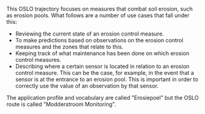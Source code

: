 This OSLO trajectory focuses on measures that combat soil erosion, 
such as erosion pools. 
What follows are a number of use cases that fall under this:

- Reviewing the current state of an erosion control measure.
- To make predictions based on observations on the erosion control measures and 
  the zones that relate to this.
- Keeping track of what maintenance has been done on which erosion control measures.
- Describing where a certain sensor is located in relation to an erosion control measure. 
  This can be the case, for example, in the event that a sensor is at the entrance to an erosion pool. 
  This is important in order to correctly use the value of an observation by that sensor.

The application profile and vocabulary are called "Erosiepoel" but the OSLO route is called "Modderstroom Monitoring".